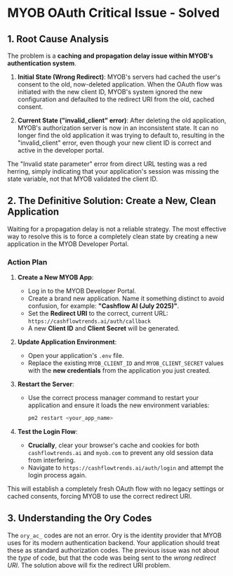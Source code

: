 # MYOB OAuth Critical Issue - Solved

## 1. Root Cause Analysis

The problem is a **caching and propagation delay issue within MYOB's authentication system**.

1.  **Initial State (Wrong Redirect)**: MYOB's servers had cached the user's consent to the old, now-deleted application. When the OAuth flow was initiated with the new client ID, MYOB's system ignored the new configuration and defaulted to the redirect URI from the old, cached consent.

2.  **Current State ("invalid_client" error)**: After deleting the old application, MYOB's authorization server is now in an inconsistent state. It can no longer find the old application it was trying to default to, resulting in the "invalid_client" error, even though your new client ID is correct and active in the developer portal.

The "Invalid state parameter" error from direct URL testing was a red herring, simply indicating that your application's session was missing the state variable, not that MYOB validated the client ID.

## 2. The Definitive Solution: Create a New, Clean Application

Waiting for a propagation delay is not a reliable strategy. The most effective way to resolve this is to force a completely clean state by creating a new application in the MYOB Developer Portal.

### Action Plan

1.  **Create a New MYOB App**:
    *   Log in to the MYOB Developer Portal.
    *   Create a brand new application. Name it something distinct to avoid confusion, for example: **"Cashflow AI (July 2025)"**.
    *   Set the **Redirect URI** to the correct, current URL: `https://cashflowtrends.ai/auth/callback`
    *   A new **Client ID** and **Client Secret** will be generated.

2.  **Update Application Environment**:
    *   Open your application's `.env` file.
    *   Replace the existing `MYOB_CLIENT_ID` and `MYOB_CLIENT_SECRET` values with the **new credentials** from the application you just created.

3.  **Restart the Server**:
    *   Use the correct process manager command to restart your application and ensure it loads the new environment variables:
        ```bash
        pm2 restart <your_app_name>
        ```

4.  **Test the Login Flow**:
    *   **Crucially**, clear your browser's cache and cookies for both `cashflowtrends.ai` and `myob.com` to prevent any old session data from interfering.
    *   Navigate to `https://cashflowtrends.ai/auth/login` and attempt the login process again.

This will establish a completely fresh OAuth flow with no legacy settings or cached consents, forcing MYOB to use the correct redirect URI.

## 3. Understanding the Ory Codes

The `ory_ac_` codes are not an error. Ory is the identity provider that MYOB uses for its modern authentication backend. Your application should treat these as standard authorization codes. The previous issue was not about the *type* of code, but that the code was being sent to the *wrong redirect URI*. The solution above will fix the redirect URI problem.
